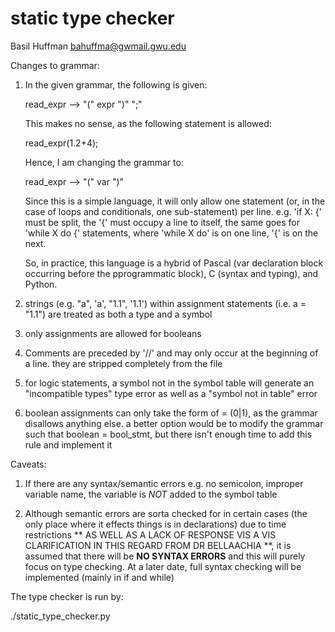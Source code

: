 # static type checker


Basil Huffman
 bahuffma@gwmail.gwu.edu

 Changes to grammar:

 1. In the given grammar, the following is given:

    read_expr --> "(" expr ")" ";"

    This makes no sense, as the following statement is allowed:

    read_expr(1.2+4);

    Hence, I am changing the grammar to:

    read_expr --> "(" var ")"

    Since this is a simple language, it will only allow one statement
    (or, in the case of loops and conditionals, one sub-statement) per
    line. e.g. 'if X: {' must be split, the '{' must occupy a line to itself,
    the same goes for 'while X do {' statements, where 'while X do' is on
    one line, '{' is on the next.

    So, in practice, this language is a hybrid of Pascal (var
    declaration block occurring before the pprogrammatic block), C
    (syntax and typing), and Python.

 2. strings (e.g. "a", 'a', "1.1", '1.1') within assignment statements (i.e. a = "1.1")
    are treated as both a type and a symbol

 3. only assignments are allowed for booleans

 4. Comments are preceded by '//' and may only occur at the beginning of a line. they are
    stripped completely from the file

 5. for logic statements, a symbol not in the symbol table will generate an "incompatible
    types" type error as well as a "symbol not in table" error

 6. boolean assignments can only take the form of <bool> = (0|1), as the grammar disallows
    anything else. a better option would be to modify the grammar such that boolean = bool_stmt,
    but there isn't enough time to add this rule and implement it

 Caveats:

 1. If there are any syntax/semantic errors e.g. no semicolon, improper variable name, the variable
    is *NOT* added to the symbol table

 2. Although semantic errors are sorta checked for in certain cases (the only place where 
    it effects things is in declarations) due to time restrictions ** AS WELL AS A 
    LACK OF RESPONSE VIS A VIS CLARIFICATION IN THIS REGARD FROM DR BELLAACHIA **, it is
    assumed that there will be **NO SYNTAX ERRORS** and this will purely focus on type 
    checking. At a later date, full syntax checking will be implemented (mainly in if and
    while)


The type checker is run by:

./static_type_checker.py <FILE>
